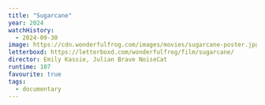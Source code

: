 ```yaml
---
title: "Sugarcane"
year: 2024
watchHistory:
  - 2024-09-30
image: https://cdn.wonderfulfrog.com/images/movies/sugarcane-poster.jpg
letterboxd: https://letterboxd.com/wonderfulfrog/film/sugarcane/
director: Emily Kassie, Julian Brave NoiseCat
runtime: 107
favourite: true
tags:
  - documentary
---
```

